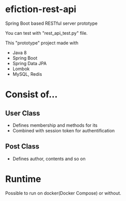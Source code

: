 # efiction-rest-api
Spring Boot based RESTful server prototype

You can test with "rest_api_test.py" file.

This "prototype" project made with
- Java 8
- Spring Boot
- Spring Data JPA
- Lombok
- MySQL, Redis

# Consist of...
## User Class
- Defines membership and methods for its
- Combined with session token for authentification

## Post Class
- Defines author, contents and so on

# Runtime
Possible to run on docker(Docker Compose) or without.
